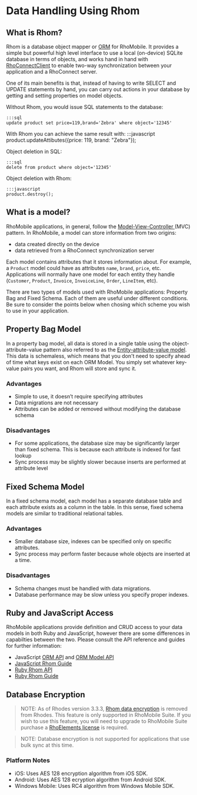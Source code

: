 # Data Handling Using Rhom
<!-- TBD - Tweak this doc for EB specific - came from http://docs.rhomobile.com/en/4.1.0/guide/local_database -->

## What is Rhom?

Rhom is a database object mapper or [ORM](https://en.wikipedia.org/wiki/Object-relational_mapping) for RhoMobile. It provides a simple but powerful high level interface to use a local (on-device) SQLite database in terms of objects, and works hand in hand with [RhoConnectClient](../api/RhoConnectClient) to enable two-way synchronization between your application and a RhoConnect server.

One of its main benefits is that, instead of having to write SELECT and UPDATE statements by hand, you can carry out actions in your database by getting and setting properties on model objects.

Without Rhom, you would issue SQL statements to the database:

    :::sql
    update product set price=119,brand='Zebra' where object='12345'

With Rhom you can achieve the same result with:
    :::javascript
    product.updateAttibutes({price: 119, brand: "Zebra"});

Object deletion in SQL:

    :::sql
    delete from product where object='12345'

Object deletion with Rhom:

    :::javascript
    product.destroy();

## What is a model?
RhoMobile applications, in general, follow the [Model-View-Controller  ](http://en.wikipedia.org/wiki/Model%E2%80%93view%E2%80%93controller) (MVC) pattern. In RhoMobile, a model can store information from two origins: 

* data created directly on the device
* data retrieved from a RhoConnect synchronization server

Each model contains attributes that it stores information about. For example, a `Product` model could have as attributes `name`, `brand`, `price`, etc. Applications will normally have one model for each entity they handle (`Customer`, `Product`, `Invoice`, `InvoiceLine`, `Order`, `LineItem`, etc).

There are two types of models used with RhoMobile applications: Property Bag and Fixed Schema. Each of them are useful under different conditions. Be sure to consider the points below when chosing which scheme you wish to use in your application.

## Property Bag Model

In a property bag model, all data is stored in a single table using the object-attribute-value pattern also referred to as the [Entity-attribute-value model](http://en.wikipedia.org/wiki/Entity-attribute-value_model). This data is schemaless, which means that you don't need to specify ahead of time what keys exist on each ORM Model. You simply set whatever key-value pairs you want, and Rhom will store and sync it.

### Advantages
* Simple to use, it doesn’t require specifying attributes
* Data migrations are not necessary
* Attributes can be added or removed without modifying the database schema

### Disadvantages
* For some applications, the database size may be significantly larger than fixed schema. This is because each attribute is indexed for fast lookup
* Sync process may be slightly slower because inserts are performed at attribute level

## Fixed Schema Model

In a fixed schema model, each model has a separate database table and each attribute exists as a column in the table. In this sense, fixed schema models are similar to traditional relational tables.

### Advantages
* Smaller database size, indexes can be specified only on specific attributes.
* Sync process may perform faster because whole objects are inserted at a time.

### Disadvantages
* Schema changes must be handled with data migrations.
* Database performance may be slow unless you specify proper indexes.

## Ruby and JavaScript Access
RhoMobile applications provide definition and CRUD access to your data models in both Ruby and JavaScript, however there are some differences in capabilties between the two. Please consult the API reference and guides for further information:


* JavaScript [ORM API](../api/Orm) and [ORM Model API](../api/OrmModel) 
* [JavaScript Rhom Guide](rhom_js) 
* [Ruby Rhom API](../api/rhom-api) 
* [Ruby Rhom Guide](rhom_ruby) 


## Database Encryption

> NOTE: As of Rhodes version 3.3.3, [Rhom data encryption](../../2.2.0/rhodes/rhom#database-encryption) is removed from Rhodes. This feature is only supported in RhoMobile Suite. If you wish to use this feature, you will need to upgrade to RhoMobile Suite purchase a [RhoElements license](licensing) is required.

> NOTE: Database encryption is not supported for applications that use bulk sync at this time.

### Platform Notes
* iOS: Uses AES 128 encryption algorithm from iOS SDK.
* Android: Uses AES 128 ecryption algorithm from Android SDK.
* Windows Mobile: Uses RC4 algorithm from Windows Mobile SDK.

